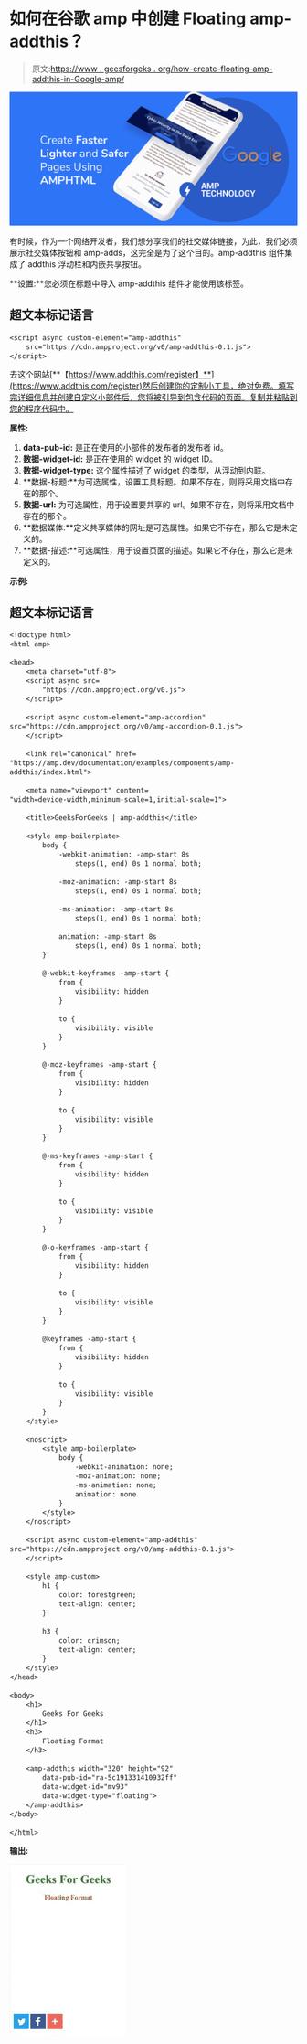 # 如何在谷歌 amp 中创建 Floating amp-addthis？

> 原文:[https://www . geesforgeks . org/how-create-floating-amp-addthis-in-Google-amp/](https://www.geeksforgeeks.org/how-to-create-floating-amp-addthis-in-google-amp/)

![](img/da896cbc9c91eb6bafeb2ca1d138fca6.png)

有时候，作为一个网络开发者，我们想分享我们的社交媒体链接，为此，我们必须展示社交媒体按钮和 amp-adds，这完全是为了这个目的。amp-addthis 组件集成了 addthis 浮动栏和内嵌共享按钮。

**设置:**您必须在标题中导入 amp-addthis 组件才能使用该标签。

## 超文本标记语言

```
<script async custom-element="amp-addthis"
    src="https://cdn.ampproject.org/v0/amp-addthis-0.1.js">
</script>
```

去这个网站[**【https://www.addthis.com/register】**](https://www.addthis.com/register)然后创建你的定制小工具，绝对免费。填写完详细信息并创建自定义小部件后，您将被引导到包含代码的页面。复制并粘贴到您的程序代码中。

**属性:**

1.  **data-pub-id:** 是正在使用的小部件的发布者的发布者 id。
2.  **数据-widget-id:** 是正在使用的 widget 的 widget ID。
3.  **数据-widget-type:** 这个属性描述了 widget 的类型，从浮动到内联。
4.  **数据-标题:**为可选属性，设置工具标题。如果不存在，则将采用文档中存在的那个。
5.  **数据-url:** 为可选属性，用于设置要共享的 url。如果不存在，则将采用文档中存在的那个。
6.  **数据媒体:**定义共享媒体的网址是可选属性。如果它不存在，那么它是未定义的。
7.  **数据-描述:**可选属性，用于设置页面的描述。如果它不存在，那么它是未定义的。

**示例:**

## 超文本标记语言

```
<!doctype html>
<html amp>

<head>
    <meta charset="utf-8">
    <script async src=
        "https://cdn.ampproject.org/v0.js">
    </script>

    <script async custom-element="amp-accordion"
src="https://cdn.ampproject.org/v0/amp-accordion-0.1.js">
    </script>

    <link rel="canonical" href=
"https://amp.dev/documentation/examples/components/amp-addthis/index.html">

    <meta name="viewport" content=
"width=device-width,minimum-scale=1,initial-scale=1">

    <title>GeeksForGeeks | amp-addthis</title>

    <style amp-boilerplate>
        body {
            -webkit-animation: -amp-start 8s 
                steps(1, end) 0s 1 normal both;

            -moz-animation: -amp-start 8s 
                steps(1, end) 0s 1 normal both;

            -ms-animation: -amp-start 8s 
                steps(1, end) 0s 1 normal both;

            animation: -amp-start 8s 
                steps(1, end) 0s 1 normal both;
        }

        @-webkit-keyframes -amp-start {
            from {
                visibility: hidden
            }

            to {
                visibility: visible
            }
        }

        @-moz-keyframes -amp-start {
            from {
                visibility: hidden
            }

            to {
                visibility: visible
            }
        }

        @-ms-keyframes -amp-start {
            from {
                visibility: hidden
            }

            to {
                visibility: visible
            }
        }

        @-o-keyframes -amp-start {
            from {
                visibility: hidden
            }

            to {
                visibility: visible
            }
        }

        @keyframes -amp-start {
            from {
                visibility: hidden
            }

            to {
                visibility: visible
            }
        }
    </style>

    <noscript>
        <style amp-boilerplate>
            body {
                -webkit-animation: none;
                -moz-animation: none;
                -ms-animation: none;
                animation: none
            }
        </style>
    </noscript>

    <script async custom-element="amp-addthis" 
src="https://cdn.ampproject.org/v0/amp-addthis-0.1.js">
    </script>

    <style amp-custom>
        h1 {
            color: forestgreen;
            text-align: center;
        }

        h3 {
            color: crimson;
            text-align: center;
        }
    </style>
</head>

<body>
    <h1>
        Geeks For Geeks
    </h1>
    <h3>
        Floating Format
    </h3>

    <amp-addthis width="320" height="92" 
        data-pub-id="ra-5c191331410932ff" 
        data-widget-id="mv93"
        data-widget-type="floating">
    </amp-addthis>
</body>

</html>
```

**输出:**

![](img/5a22919bb18a56f5c19f00f10ce656da.png)